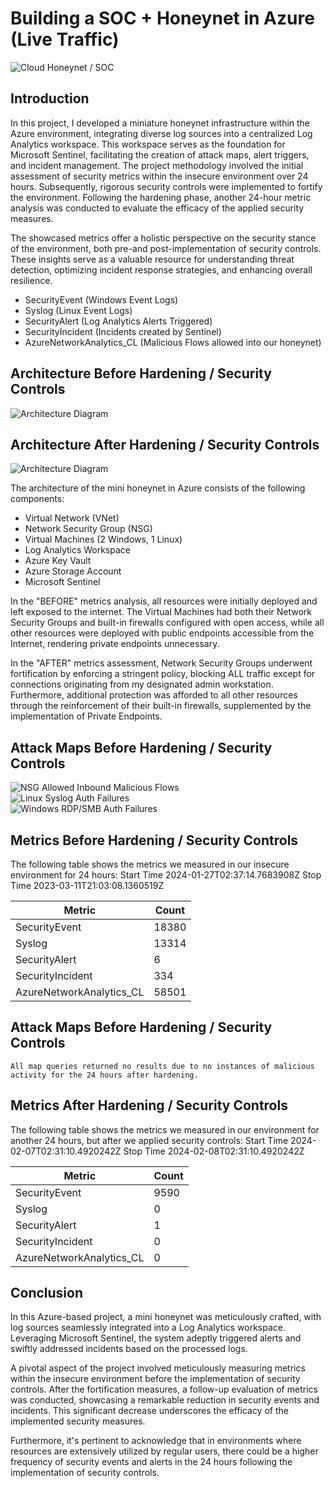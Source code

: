 # Building a SOC + Honeynet in Azure (Live Traffic)
![Cloud Honeynet / SOC](https://i.imgur.com/8dNlZNO.jpg)

## Introduction

In this project, I developed a miniature honeynet infrastructure within the Azure environment, integrating diverse log sources into a centralized Log Analytics workspace. This workspace serves as the foundation for Microsoft Sentinel, facilitating the creation of attack maps, alert triggers, and incident management.
The project methodology involved the initial assessment of security metrics within the insecure environment over 24 hours. Subsequently, rigorous security controls were implemented to fortify the environment. Following the hardening phase, another 24-hour metric analysis was conducted to evaluate the efficacy of the applied security measures.

The showcased metrics offer a holistic perspective on the security stance of the environment, both pre-and post-implementation of security controls. These insights serve as a valuable resource for understanding threat detection, optimizing incident response strategies, and enhancing overall resilience.

- SecurityEvent (Windows Event Logs)
- Syslog (Linux Event Logs)
- SecurityAlert (Log Analytics Alerts Triggered)
- SecurityIncident (Incidents created by Sentinel)
- AzureNetworkAnalytics_CL (Malicious Flows allowed into our honeynet)

## Architecture Before Hardening / Security Controls
![Architecture Diagram](https://i.imgur.com/FtjTT1g.png)

## Architecture After Hardening / Security Controls
![Architecture Diagram](https://i.imgur.com/tWedVBQ.png)

The architecture of the mini honeynet in Azure consists of the following components:

- Virtual Network (VNet)
- Network Security Group (NSG)
- Virtual Machines (2 Windows, 1 Linux)
- Log Analytics Workspace
- Azure Key Vault
- Azure Storage Account
- Microsoft Sentinel

In the "BEFORE" metrics analysis, all resources were initially deployed and left exposed to the internet. The Virtual Machines had both their Network Security Groups and built-in firewalls configured with open access, while all other resources were deployed with public endpoints accessible from the Internet, rendering private endpoints unnecessary.

In the "AFTER" metrics assessment, Network Security Groups underwent fortification by enforcing a stringent policy, blocking ALL traffic except for connections originating from my designated admin workstation. Furthermore, additional protection was afforded to all other resources through the reinforcement of their built-in firewalls, supplemented by the implementation of Private Endpoints.


## Attack Maps Before Hardening / Security Controls
![NSG Allowed Inbound Malicious Flows](https://i.imgur.com/oH4Xej5.png)<br>
![Linux Syslog Auth Failures](https://i.imgur.com/c2KbH2A.png)<br>
![Windows RDP/SMB Auth Failures](https://i.imgur.com/esMgryr.png)<br>

## Metrics Before Hardening / Security Controls

The following table shows the metrics we measured in our insecure environment for 24 hours:
Start Time 2024-01-27T02:37:14.7683908Z
Stop Time 2023-03-11T21:03:08.1360519Z

| Metric                   | Count
| ------------------------ | -----
| SecurityEvent            | 18380
| Syslog                   | 13314
| SecurityAlert            | 6
| SecurityIncident         | 334
| AzureNetworkAnalytics_CL | 58501

## Attack Maps Before Hardening / Security Controls

```All map queries returned no results due to no instances of malicious activity for the 24 hours after hardening.```

## Metrics After Hardening / Security Controls

The following table shows the metrics we measured in our environment for another 24 hours, but after we applied security controls:
Start Time 2024-02-07T02:31:10.4920242Z
Stop Time	2024-02-08T02:31:10.4920242Z

| Metric                   | Count
| ------------------------ | -----
| SecurityEvent            | 9590
| Syslog                   | 0
| SecurityAlert            | 1
| SecurityIncident         | 0
| AzureNetworkAnalytics_CL | 0

## Conclusion

In this Azure-based project, a mini honeynet was meticulously crafted, with log sources seamlessly integrated into a Log Analytics workspace. Leveraging Microsoft Sentinel, the system adeptly triggered alerts and swiftly addressed incidents based on the processed logs.

A pivotal aspect of the project involved meticulously measuring metrics within the insecure environment before the implementation of security controls. After the fortification measures, a follow-up evaluation of metrics was conducted, showcasing a remarkable reduction in security events and incidents. This significant decrease underscores the efficacy of the implemented security measures.

Furthermore, it's pertinent to acknowledge that in environments where resources are extensively utilized by regular users, there could be a higher frequency of security events and alerts in the 24 hours following the implementation of security controls.
